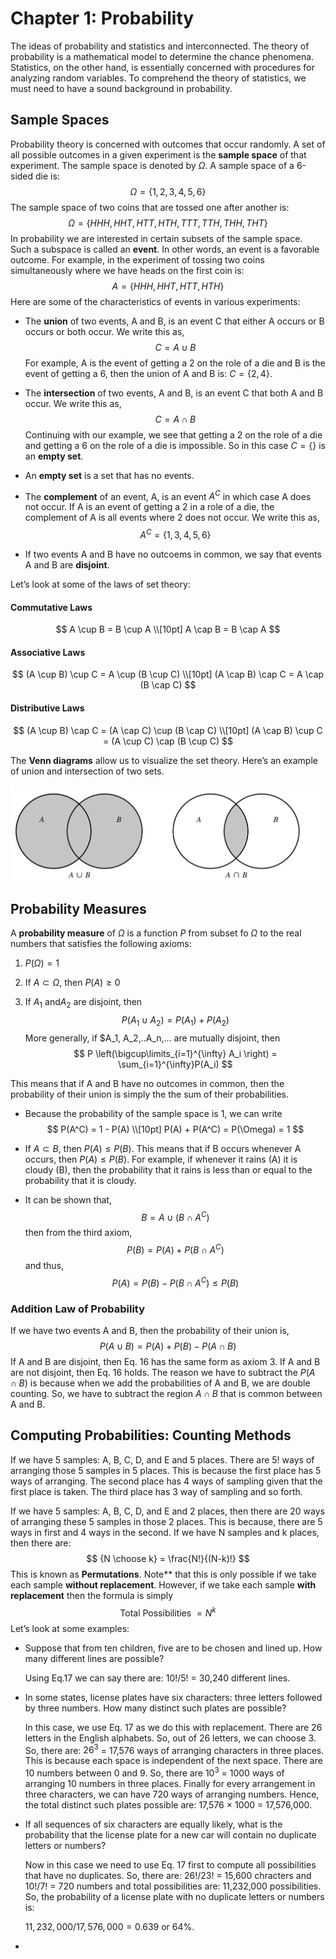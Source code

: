 # Chapter 1: Probability

The ideas of probability and statistics and interconnected. The theory of probability is a mathematical model to determine the chance phenomena. Statistics, on the other hand, is essentially concerned with procedures for analyzing random variables. To comprehend the theory of statistics, we must need to have a sound background in probability. 

## Sample Spaces

Probability theory is concerned with outcomes that occur randomly. A set of all possible outcomes in a given experiment is the **sample space** of that experiment. The sample space is denoted by $\Omega$. A sample space of a 6-sided die is: 
$$
\Omega = \{1, 2, 3, 4, 5, 6\}
$$
The sample space of two coins that are tossed one after another is: 
$$
\Omega = \{HHH, HHT, HTT, HTH, TTT, TTH, THH, THT\}
$$
In probability we are interested in certain subsets of the sample space. Such a subspace is called an **event**. In other words, an event is a favorable outcome. For example, in the experiment of tossing two coins simultaneously where we have heads on the first coin is: 
$$
A = \{HHH, HHT, HTT, HTH\}
$$
Here are some of the characteristics of events in various experiments: 

* The **union** of two events, A and B, is an event C that either A occurs or B occurs or both occur. We write this as, 
  $$
  C = A \cup B
  $$
  For example, A is the event of getting a 2 on the role of a die and B is the event of getting a 6, then the union of A and B is: $C = \{2, 4\}$.

* The **intersection** of two events, A and B, is an event C that both A and B occur. We write this as, 
  $$
  C = A \cap B
  $$
  Continuing with our example, we see that getting a 2 on the role of a die and getting a 6 on the role of a die is impossible. So in this case $C = \{\}$ is an **empty set**. 
  

* An **empty set** is a set that has no events. 
  

* The **complement** of an event, A, is an event $A^C$ in which case A does not occur. If A is an event of getting a 2 in a role of a die, the complement of A is all events where 2 does not occur. We write this as, 
  $$
  A^C = \{1, 3, 4, 5, 6\}
  $$
  

* If two events A and B have no outcoems in common, we say that events A and B are **disjoint**. 

Let’s look at some of the laws of set theory: 

#### Commutative Laws

$$
A \cup B = B \cup A \\[10pt]
A \cap B = B \cap A
$$

#### Associative Laws

$$
(A \cup B) \cup C = A \cup (B \cup C) \\[10pt]
(A \cap B) \cap C = A \cap (B \cap C)
$$



#### Distributive Laws

$$
(A \cup B) \cap C = (A \cap C) \cup (B \cap C) \\[10pt]
(A \cap B) \cup C = (A \cup C) \cap (B \cup C)
$$

The **Venn diagrams** allow us to visualize the set theory. Here’s an example of union and intersection of two sets. 

![image-20190929141558039](Chapter_01.assets/image-20190929141558039.png)

## Probability Measures

 A **probability measure** of $\Omega$ is a function $P$ from subset fo $\Omega$ to the real numbers that satisfies the following axioms: 

1. $P(\Omega) = 1$

2. If $A \subset \Omega$, then $P(A) \geq 0$

3. If $A_1$ and$A_2$ are disjoint, then 
   $$
   P(A_1 \cup A_2) = P(A_1) + P(A_2)
   $$
   More generally, if $A_1, A_2,..A_n,... are mutually disjoint, then
   $$
   P \left(\bigcup\limits_{i=1}^{\infty} A_i \right) = \sum_{i=1}^{\infty}P(A_i)
   $$

This means that if A and B have no outcomes in common, then the probability of their union is simply the the sum of their probabilities. 

* Because the probability of the sample space is 1, we can write
  $$
  P(A^C) = 1 - P(A) \\[10pt]
  P(A) + P(A^C) = P(\Omega) = 1
  $$

* If $A \subset B$, then $P(A) \leq P(B)$. This means that if B occurs whenever A occurs, then $P(A) \leq P(B)$. For example, if whenever it rains (A) it is cloudy (B), then the probability that it rains is less than or equal to the probability that it is cloudy. 

* It can be shown that, 
  $$
  B = A \cup (B \cap A^C)
  $$
  then from the third axiom, 
  $$
  P(B) = P(A) + P(B \cap A^C)
  $$
  and thus, 
  $$
  P(A) = P(B) - P(B \cap A^C) \leq P(B)
  $$

### Addition Law of Probability

If we have two events A and B, then the probability of their union is, 
$$
P(A \cup B) = P(A) + P(B) - P(A \cap B)
$$
If A and B are disjoint, then Eq. 16 has the same form as axiom 3. If A and B are not disjoint, then Eq. 16 holds. The reason we have to subtract the $P(A \cap B)$ is because when we add the probabilities of A and B, we are double counting. So, we have to subtract the region $A \cap B$ that is common between A and B. 

## Computing Probabilities: Counting Methods

If we have 5 samples: A, B, C, D, and E and 5 places. There are 5! ways of arranging those 5 samples in 5 places. This is because the first place has 5 ways of arranging. The second place has 4 ways of sampling given that the first place is taken. The third place has 3 way of sampling and so forth. 

If we have 5 samples: A, B, C, D, and E and 2 places, then there are 20 ways of arranging these 5 samples in those 2 places. This is because, there are 5 ways in first and 4 ways in the second. If we have N samples and k places, then there are: 
$$
{N \choose k} = \frac{N!}{(N-k)!}
$$
This is known as **Permutations**. Note** that this is only possible if we take each sample **without replacement**. However, if we take each sample **with replacement** then the formula is simply
$$
\text{Total Possibilities } = N^k
$$
Let’s look at some examples: 

* Suppose that from ten children, five are to be chosen and lined up. How many different lines are possible? 

  Using Eq.17 we can say there are: 10!/5! = 30,240 different lines. 

* In some states, license plates have six characters: three letters followed by three numbers. How many distinct such plates are possible? 

  In this case, we use Eq. 17 as we do this with replacement. There are 26 letters in the English alphabets. So, out of 26 letters, we can choose 3. So, there are: $26^3$  = 17,576 ways of arranging characters in three places. This is because each space is independent of the next space. There are 10 numbers between 0 and 9. So, there are $10^3$ = 1000 ways of arranging 10 numbers in three places. Finally for every arrangement in three characters, we can have 720 ways of arranging numbers. Hence, the total distinct such plates possible are:  17,576 $\times$ 1000 = 17,576,000. 

* If all sequences of six characters are equally likely, what is the probability that the license plate for a new car will contain no duplicate letters or numbers? 

  Now in this case we need to use Eq. 17 first to compute all possibilities that have no duplicates. So, there are: 26!/23! = 15,600 chracters and 10!/7! = 720 numbers and total possibilities are: 11,232,000 possibilities. So, the probability of a license plate with no duplicate letters or numbers is: 

  $11,232,000/17,576,000 = 0.639$ or 64%. 

* 



